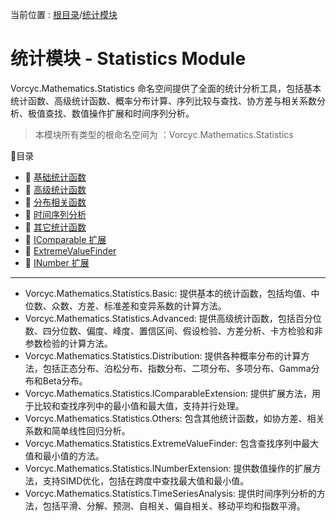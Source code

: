 ﻿当前位置 : [根目录](README.md)/[统计模块](Module_Statistics.md)

# 统计模块 - Statistics Module

Vorcyc.Mathematics.Statistics 命名空间提供了全面的统计分析工具，包括基本统计函数、高级统计函数、概率分布计算、序列比较与查找、协方差与相关系数分析、极值查找、数值操作扩展和时间序列分析。

> 本模块所有类型的根命名空间为 ：Vorcyc.Mathematics.Statistics

:ledger:目录  
- :bookmark: [基础统计函数](Module_Statistics_Basic.md)
- :bookmark: [高级统计函数](Module_Statistics_Advanced.md)
- :bookmark: [分布相关函数](Module_Statistics_Distribution.md)
- :bookmark: [时间序列分析](Module_Statistics_TimeSeriesAnalysis.md)
- :bookmark: [其它统计函数](Module_Statistics_Others.md)
- :bookmark: [IComparable 扩展](#6-max-方法)
- :bookmark: [ExtremeValueFinder](#7-locatemax-方法)
- :bookmark: [INumber 扩展](#8-min-方法)


---

- Vorcyc.Mathematics.Statistics.Basic: 提供基本的统计函数，包括均值、中位数、众数、方差、标准差和变异系数的计算方法。
- Vorcyc.Mathematics.Statistics.Advanced: 提供高级统计函数，包括百分位数、四分位数、偏度、峰度、置信区间、假设检验、方差分析、卡方检验和非参数检验的计算方法。
- Vorcyc.Mathematics.Statistics.Distribution: 提供各种概率分布的计算方法，包括正态分布、泊松分布、指数分布、二项分布、多项分布、Gamma分布和Beta分布。
- Vorcyc.Mathematics.Statistics.IComparableExtension: 提供扩展方法，用于比较和查找序列中的最小值和最大值，支持并行处理。
- Vorcyc.Mathematics.Statistics.Others: 包含其他统计函数，如协方差、相关系数和简单线性回归分析。
- Vorcyc.Mathematics.Statistics.ExtremeValueFinder: 包含查找序列中最大值和最小值的方法。
- Vorcyc.Mathematics.Statistics.INumberExtension: 提供数值操作的扩展方法，支持SIMD优化，包括在跨度中查找最大值和最小值。
- Vorcyc.Mathematics.Statistics.TimeSeriesAnalysis: 提供时间序列分析的方法，包括平滑、分解、预测、自相关、偏自相关、移动平均和指数平滑。


